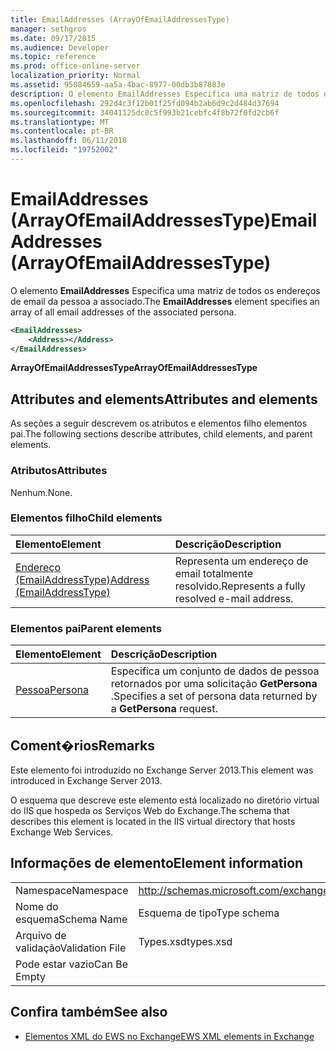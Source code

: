 ```yaml
---
title: EmailAddresses (ArrayOfEmailAddressesType)
manager: sethgros
ms.date: 09/17/2015
ms.audience: Developer
ms.topic: reference
ms.prod: office-online-server
localization_priority: Normal
ms.assetid: 95084659-aa5a-4bac-8977-00db3b87883e
description: O elemento EmailAddresses Especifica uma matriz de todos os endereços de email da pessoa a associado.
ms.openlocfilehash: 292d4c3f12b01f25fd094b2ab6d9c2d484d37694
ms.sourcegitcommit: 34041125dc8c5f993b21cebfc4f8b72f0fd2cb6f
ms.translationtype: MT
ms.contentlocale: pt-BR
ms.lasthandoff: 06/11/2018
ms.locfileid: "19752002"
---
```

# <a name="emailaddresses-arrayofemailaddressestype"></a><span data-ttu-id="97c89-103">EmailAddresses (ArrayOfEmailAddressesType)</span><span class="sxs-lookup"><span data-stu-id="97c89-103">EmailAddresses (ArrayOfEmailAddressesType)</span></span>

<span data-ttu-id="97c89-104">O elemento **EmailAddresses** Especifica uma matriz de todos os endereços de email da pessoa a associado.</span><span class="sxs-lookup"><span data-stu-id="97c89-104">The **EmailAddresses** element specifies an array of all email addresses of the associated persona.</span></span> 
  
```XML
<EmailAddresses>
    <Address></Address>
</EmailAddresses>
```

 <span data-ttu-id="97c89-105">**ArrayOfEmailAddressesType**</span><span class="sxs-lookup"><span data-stu-id="97c89-105">**ArrayOfEmailAddressesType**</span></span>
## <a name="attributes-and-elements"></a><span data-ttu-id="97c89-106">Attributes and elements</span><span class="sxs-lookup"><span data-stu-id="97c89-106">Attributes and elements</span></span>

<span data-ttu-id="97c89-107">As seções a seguir descrevem os atributos e elementos filho elementos pai.</span><span class="sxs-lookup"><span data-stu-id="97c89-107">The following sections describe attributes, child elements, and parent elements.</span></span>
  
### <a name="attributes"></a><span data-ttu-id="97c89-108">Atributos</span><span class="sxs-lookup"><span data-stu-id="97c89-108">Attributes</span></span>

<span data-ttu-id="97c89-109">Nenhum.</span><span class="sxs-lookup"><span data-stu-id="97c89-109">None.</span></span>
  
### <a name="child-elements"></a><span data-ttu-id="97c89-110">Elementos filho</span><span class="sxs-lookup"><span data-stu-id="97c89-110">Child elements</span></span>

|<span data-ttu-id="97c89-111">**Elemento**</span><span class="sxs-lookup"><span data-stu-id="97c89-111">**Element**</span></span>|<span data-ttu-id="97c89-112">**Descrição**</span><span class="sxs-lookup"><span data-stu-id="97c89-112">**Description**</span></span>|
|:-----|:-----|
|[<span data-ttu-id="97c89-113">Endereço (EmailAddressType)</span><span class="sxs-lookup"><span data-stu-id="97c89-113">Address (EmailAddressType)</span></span>](address-emailaddresstype.md) <br/> |<span data-ttu-id="97c89-114">Representa um endereço de email totalmente resolvido.</span><span class="sxs-lookup"><span data-stu-id="97c89-114">Represents a fully resolved e-mail address.</span></span>  <br/> |
   
### <a name="parent-elements"></a><span data-ttu-id="97c89-115">Elementos pai</span><span class="sxs-lookup"><span data-stu-id="97c89-115">Parent elements</span></span>

|<span data-ttu-id="97c89-116">**Elemento**</span><span class="sxs-lookup"><span data-stu-id="97c89-116">**Element**</span></span>|<span data-ttu-id="97c89-117">**Descrição**</span><span class="sxs-lookup"><span data-stu-id="97c89-117">**Description**</span></span>|
|:-----|:-----|
|[<span data-ttu-id="97c89-118">Pessoa</span><span class="sxs-lookup"><span data-stu-id="97c89-118">Persona</span></span>](persona.md) <br/> |<span data-ttu-id="97c89-119">Especifica um conjunto de dados de pessoa retornados por uma solicitação **GetPersona** .</span><span class="sxs-lookup"><span data-stu-id="97c89-119">Specifies a set of persona data returned by a **GetPersona** request.</span></span>  <br/> |
   
## <a name="remarks"></a><span data-ttu-id="97c89-120">Coment�rios</span><span class="sxs-lookup"><span data-stu-id="97c89-120">Remarks</span></span>

<span data-ttu-id="97c89-121">Este elemento foi introduzido no Exchange Server 2013.</span><span class="sxs-lookup"><span data-stu-id="97c89-121">This element was introduced in Exchange Server 2013.</span></span>
  
<span data-ttu-id="97c89-122">O esquema que descreve este elemento está localizado no diretório virtual do IIS que hospeda os Serviços Web do Exchange.</span><span class="sxs-lookup"><span data-stu-id="97c89-122">The schema that describes this element is located in the IIS virtual directory that hosts Exchange Web Services.</span></span>
  
## <a name="element-information"></a><span data-ttu-id="97c89-123">Informações de elemento</span><span class="sxs-lookup"><span data-stu-id="97c89-123">Element information</span></span>

|||
|:-----|:-----|
|<span data-ttu-id="97c89-124">Namespace</span><span class="sxs-lookup"><span data-stu-id="97c89-124">Namespace</span></span>  <br/> |http://schemas.microsoft.com/exchange/services/2006/types  <br/> |
|<span data-ttu-id="97c89-125">Nome do esquema</span><span class="sxs-lookup"><span data-stu-id="97c89-125">Schema Name</span></span>  <br/> |<span data-ttu-id="97c89-126">Esquema de tipo</span><span class="sxs-lookup"><span data-stu-id="97c89-126">Type schema</span></span>  <br/> |
|<span data-ttu-id="97c89-127">Arquivo de validação</span><span class="sxs-lookup"><span data-stu-id="97c89-127">Validation File</span></span>  <br/> |<span data-ttu-id="97c89-128">Types.xsd</span><span class="sxs-lookup"><span data-stu-id="97c89-128">types.xsd</span></span>  <br/> |
|<span data-ttu-id="97c89-129">Pode estar vazio</span><span class="sxs-lookup"><span data-stu-id="97c89-129">Can Be Empty</span></span>  <br/> ||
   
## <a name="see-also"></a><span data-ttu-id="97c89-130">Confira também</span><span class="sxs-lookup"><span data-stu-id="97c89-130">See also</span></span>



- [<span data-ttu-id="97c89-131">Elementos XML do EWS no Exchange</span><span class="sxs-lookup"><span data-stu-id="97c89-131">EWS XML elements in Exchange</span></span>](ews-xml-elements-in-exchange.md)

